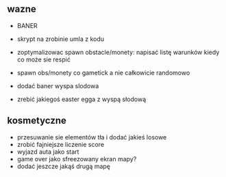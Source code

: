 ## wazne

- BANER


- skrypt na zrobinie umla z kodu 
- zoptymalizowac spawn obstacle/monety: napisać listę warunków kiedy co może sie respić 
- spawn obs/monety co gametick a nie całkowicie randomowo
- dodać baner wyspa slodowa
- zrebić jakiegoś easter egga z wyspą słodową

## kosmetyczne
- przesuwanie sie elementów tła i dodać jakieś losowe
- zrobić fajniejsze liczenie score 
- wyjazd auta jako start
- game over jako sfreezowany ekran mapy?
- dodać jeszcze jakąś drugą mapę
